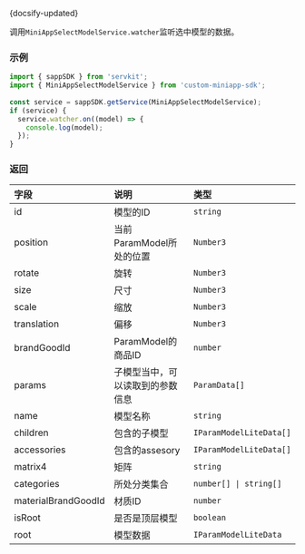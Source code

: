 {docsify-updated}

调用`MiniAppSelectModelService.watcher`监听选中模型的数据。

### 示例

``` js
import { sappSDK } from 'servkit';
import { MiniAppSelectModelService } from 'custom-miniapp-sdk';
 
const service = sappSDK.getService(MiniAppSelectModelService);
if (service) {
  service.watcher.on((model) => {
    console.log(model);
  });
}
```

### 返回

| 字段 | 说明 | 类型 |
| :-----| :---- | :---- | 
| id | 模型的ID | `string` |
| position | 当前ParamModel所处的位置 | `Number3` | 
| rotate | 旋转 | `Number3` | 
| size | 尺寸 | `Number3` |
| scale | 缩放 | `Number3` | 
| translation | 偏移 | `Number3` | 
| brandGoodId | ParamModel的商品ID | `number` | 
| params | 子模型当中，可以读取到的参数信息 | `ParamData[]` | 
| name | 模型名称 | `string` |
| children | 包含的子模型 | `IParamModelLiteData[]` |
| accessories | 包含的assesory | `IParamModelLiteData[]` |
| matrix4 | 矩阵 | `string` |
| categories | 所处分类集合 | `number[] \| string[]` |
| materialBrandGoodId | 材质ID | `number` |
| isRoot | 是否是顶层模型 | `boolean` |
| root | 模型数据 | `IParamModelLiteData` |

